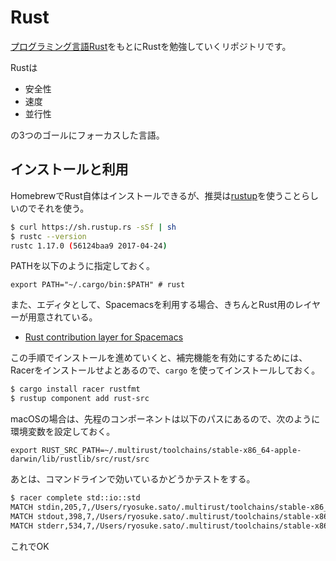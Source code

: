 # Rust
[プログラミング言語Rust](https://www.rust-lang.org/)をもとにRustを勉強していくリポジトリです。

Rustは

* 安全性
* 速度
* 並行性

の3つのゴールにフォーカスした言語。

## インストールと利用
HomebrewでRust自体はインストールできるが、推奨は[rustup](https://www.rustup.rs/)を使うことらしいのでそれを使う。

```bash
$ curl https://sh.rustup.rs -sSf | sh
$ rustc --version
rustc 1.17.0 (56124baa9 2017-04-24)
```

PATHを以下のように指定しておく。

```
export PATH="~/.cargo/bin:$PATH" # rust
```

また、エディタとして、Spacemacsを利用する場合、きちんとRust用のレイヤーが用意されている。

* [Rust contribution layer for Spacemacs](https://github.com/syl20bnr/spacemacs/tree/master/layers/%2Blang/rust)

この手順でインストールを進めていくと、補完機能を有効にするためには、Racerをインストールせよとあるので、`cargo` を使ってインストールしておく。

```bash
$ cargo install racer rustfmt
$ rustup component add rust-src
```

macOSの場合は、先程のコンポーネントは以下のパスにあるので、次のように環境変数を設定しておく。

```
export RUST_SRC_PATH=~/.multirust/toolchains/stable-x86_64-apple-darwin/lib/rustlib/src/rust/src
```

あとは、コマンドラインで効いているかどうかテストをする。

```bash
$ racer complete std::io::std
MATCH stdin,205,7,/Users/ryosuke.sato/.multirust/toolchains/stable-x86_64-apple-darwin/lib/rustlib/src/rust/src/libstd/io/stdio.rs,Function,pub fn stdin() -> Stdin
MATCH stdout,398,7,/Users/ryosuke.sato/.multirust/toolchains/stable-x86_64-apple-darwin/lib/rustlib/src/rust/src/libstd/io/stdio.rs,Function,pub fn stdout() -> Stdout
MATCH stderr,534,7,/Users/ryosuke.sato/.multirust/toolchains/stable-x86_64-apple-darwin/lib/rustlib/src/rust/src/libstd/io/stdio.rs,Function,pub fn stderr() -> Stderr
```

これでOK
